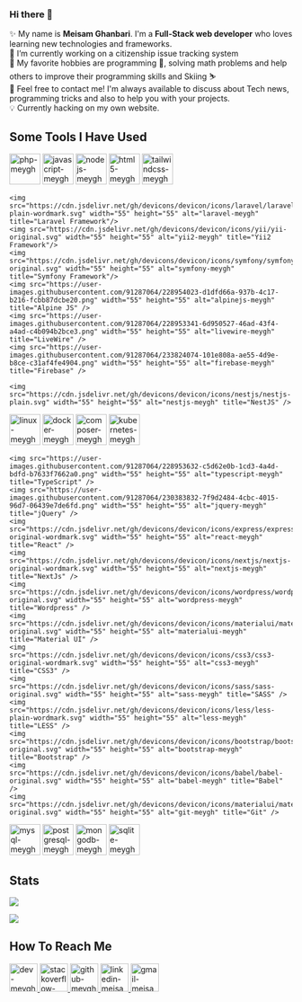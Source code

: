 ### Hi there 👋

<!--
**meygh/meygh** is a ✨ _special_ ✨ repository because its `README.md` (this file) appears on your GitHub profile.

Here are some ideas to get you started:

- 🔭 I’m currently working on ...
- 🌱 I’m currently learning ...
- 👯 I’m looking to collaborate on ...
- 🤔 I’m looking for help with ...
- 💬 Ask me about ...
- 📫 How to reach me: ...
- 😄 Pronouns: ...
- ⚡ Fun fact: ...
-->

✨ My name is **Meisam Ghanbari**. I'm a **Full-Stack web developer** who loves learning new technologies and frameworks.
<br>
🔭 I’m currently working on a citizenship issue tracking system
<br>
🧩 My favorite hobbies are programming 🤡, solving math problems and help others to improve their programming skills and Skiing ⛷️ 
<br>
🎈 Feel free to contact me! I'm always available to discuss about Tech news, programming tricks and also to help you with your projects.
<br>
💡 Currently hacking on my own website.
<br>
<h2>Some Tools I Have Used</h2>
<p align="left">
  <img src="https://cdn.jsdelivr.net/gh/devicons/devicon/icons/php/php-original.svg" width="55" height="55" alt="php-meygh" title="PHP" />
  <img src="https://cdn.jsdelivr.net/gh/devicons/devicon/icons/javascript/javascript-original.svg" width="55" height="55" alt="javascript-meygh" title="Javascript" />
  <img src="https://cdn.jsdelivr.net/gh/devicons/devicon/icons/nodejs/nodejs-original.svg" width="55" height="55" alt="nodejs-meygh" title="NodeJs" />
    <img src="https://cdn.jsdelivr.net/gh/devicons/devicon/icons/html5/html5-original-wordmark.svg"  width="55" height="55" alt="html5-meygh" title="HTML5" />
    <img src="https://cdn.jsdelivr.net/gh/devicons/devicon/icons/tailwindcss/tailwindcss-plain.svg" width="55" height="55" alt="tailwindcss-meygh" title="TailwindCSS" />
  
    <img src="https://cdn.jsdelivr.net/gh/devicons/devicon/icons/laravel/laravel-plain-wordmark.svg" width="55" height="55" alt="laravel-meygh" title="Laravel Framework"/>
    <img src="https://cdn.jsdelivr.net/gh/devicons/devicon/icons/yii/yii-original.svg" width="55" height="55" alt="yii2-meygh" title="Yii2 Framework"/>
    <img src="https://cdn.jsdelivr.net/gh/devicons/devicon/icons/symfony/symfony-original.svg" width="55" height="55" alt="symfony-meygh" title="Symfony Framework"/>
    <img src="https://user-images.githubusercontent.com/91287064/228954023-d1dfd66a-937b-4c17-b216-fcbb87dcbe20.png" width="55" height="55" alt="alpinejs-meygh" title="Alpine JS" />
    <img src="https://user-images.githubusercontent.com/91287064/228953341-6d950527-46ad-43f4-a4ad-c4b094b2bce3.png" width="55" height="55" alt="livewire-meygh" title="LiveWire" />
    <img src="https://user-images.githubusercontent.com/91287064/233824074-101e808a-ae55-4d9e-b8ce-c31af4fe4904.png" width="55" height="55" alt="firebase-meygh" title="Firebase" />

    <img src="https://cdn.jsdelivr.net/gh/devicons/devicon/icons/nestjs/nestjs-plain.svg" width="55" height="55" alt="nestjs-meygh" title="NestJS" />
  
  <img src="https://cdn.jsdelivr.net/gh/devicons/devicon/icons/linux/linux-original.svg" width="55" height="55" alt="linux-meygh"/> 
  <img src="https://cdn.jsdelivr.net/gh/devicons/devicon/icons/docker/docker-original.svg" width="55" height="55" alt="docker-meygh" title="Docker and Docker Compose" />
  <img src="https://cdn.jsdelivr.net/gh/devicons/devicon/icons/composer/composer-original.svg" width="55" height="55" alt="composer-meygh" tiitle="Composer" />
  <img src="https://cdn.jsdelivr.net/gh/devicons/devicon/icons/kubernetes/kubernetes-plain.svg" width="55" height="55" alt="kubernetes-meygh" title="Kubernetes" />
  
    <img src="https://user-images.githubusercontent.com/91287064/228953632-c5d62e0b-1cd3-4a4d-bdfd-b7633f7662a0.png" width="55" height="55" alt="typescript-meygh" title="TypeScript" />
    <img src="https://user-images.githubusercontent.com/91287064/230383832-7f9d2484-4cbc-4015-96d7-06439e7de6fd.png" width="55" height="55" alt="jquery-meygh" title="jQuery" />
    <img src="https://cdn.jsdelivr.net/gh/devicons/devicon/icons/express/express-original-wordmark.svg" width="55" height="55" alt="react-meygh" title="React" />
    <img src="https://cdn.jsdelivr.net/gh/devicons/devicon/icons/nextjs/nextjs-original-wordmark.svg" width="55" height="55" alt="nextjs-meygh" title="NextJs" />
    <img src="https://cdn.jsdelivr.net/gh/devicons/devicon/icons/wordpress/wordpress-original.svg" width="55" height="55" alt="wordpress-meygh" title="Wordpress" />
    <img src="https://cdn.jsdelivr.net/gh/devicons/devicon/icons/materialui/materialui-original.svg" width="55" height="55" alt="materialui-meygh" title="Material UI" />
    <img src="https://cdn.jsdelivr.net/gh/devicons/devicon/icons/css3/css3-original-wordmark.svg" width="55" height="55" alt="css3-meygh" title="CSS3" />
    <img src="https://cdn.jsdelivr.net/gh/devicons/devicon/icons/sass/sass-original.svg" width="55" height="55" alt="sass-meygh" title="SASS" />
    <img src="https://cdn.jsdelivr.net/gh/devicons/devicon/icons/less/less-plain-wordmark.svg" width="55" height="55" alt="less-meygh" title="LESS" />
    <img src="https://cdn.jsdelivr.net/gh/devicons/devicon/icons/bootstrap/bootstrap-original.svg" width="55" height="55" alt="bootstrap-meygh" title="Bootstrap" />
    <img src="https://cdn.jsdelivr.net/gh/devicons/devicon/icons/babel/babel-original.svg" width="55" height="55" alt="babel-meygh" title="Babel" />
    <img src="https://cdn.jsdelivr.net/gh/devicons/devicon/icons/materialui/materialui-original.svg" width="55" height="55" alt="git-meygh" title="Git" />


  <img src="https://cdn.jsdelivr.net/gh/devicons/devicon/icons/mysql/mysql-original.svg" width="55" height="55" alt="mysql-meygh" title="MySql" />
  <img src="https://cdn.jsdelivr.net/gh/devicons/devicon/icons/postgresql/postgresql-original.svg" width="55" height="55" alt="postgresql-meygh" title="Postgresql" />
  <img src="https://cdn.jsdelivr.net/gh/devicons/devicon/icons/mongodb/mongodb-original.svg" width="55" height="55" alt="mongodb-meygh" title="MongoDB" />
  <img src="https://cdn.jsdelivr.net/gh/devicons/devicon/icons/sqlite/sqlite-original.svg" width="55" height="55" alt="sqlite-meygh" title="SqlLite" />
    
</p>
<h2>Stats</h2>
<p>
    <img src="https://github-readme-stats.vercel.app/api?username=meygh&theme=transparent">
</p>
<p>
    <img src="https://github-readme-stats.vercel.app/api/top-langs/?username=meygh&layout=compact&theme=transparent">
</p>

<h2>How To Reach Me</h2>
<p>

<p>
    <a href="https://dev.to/meygh">
        <img src="https://user-images.githubusercontent.com/91287064/208878642-b2b10974-a3db-4033-9ebe-32142125e575.png" alt="dev-meygh" width="50" height="50">
    </a>
    <a href="https://stackoverflow.com/users/4168084/meisam-ghanbari">
        <img src="https://user-images.githubusercontent.com/91287064/208878662-a1aff4dd-d72e-44b3-bf0d-2d862a5f87f6.png" alt="stackoverflow-meisam-ghanbari" width="50" height="50">
    </a>
    <a href="https://github.com/meygh">
        <img src="https://user-images.githubusercontent.com/91287064/208878669-0146cc1a-b0a6-4a6e-9f4b-082c37264309.png" alt="github-meygh" width="50" height="50">
    </a>
    <a href="https://www.linkedin.com/in/meisam-ghanbari/">
        <img src="https://user-images.githubusercontent.com/91287064/208878686-01604f88-f0ac-4709-9cfc-2cc69b62d1aa.png" alt="linkedin-meisam-ghanbari" width="50" height="50">
    </a>
    <a href="mailto:meisam.ghanbari.pro@gmail.com">
        <img src="https://user-images.githubusercontent.com/91287064/208878678-26652569-8d38-45c9-aa13-28a33a7fc967.png" alt="gmail-meisam.ghanbari.pro" width="50" height="50">
    </a>
</p>

</p>
